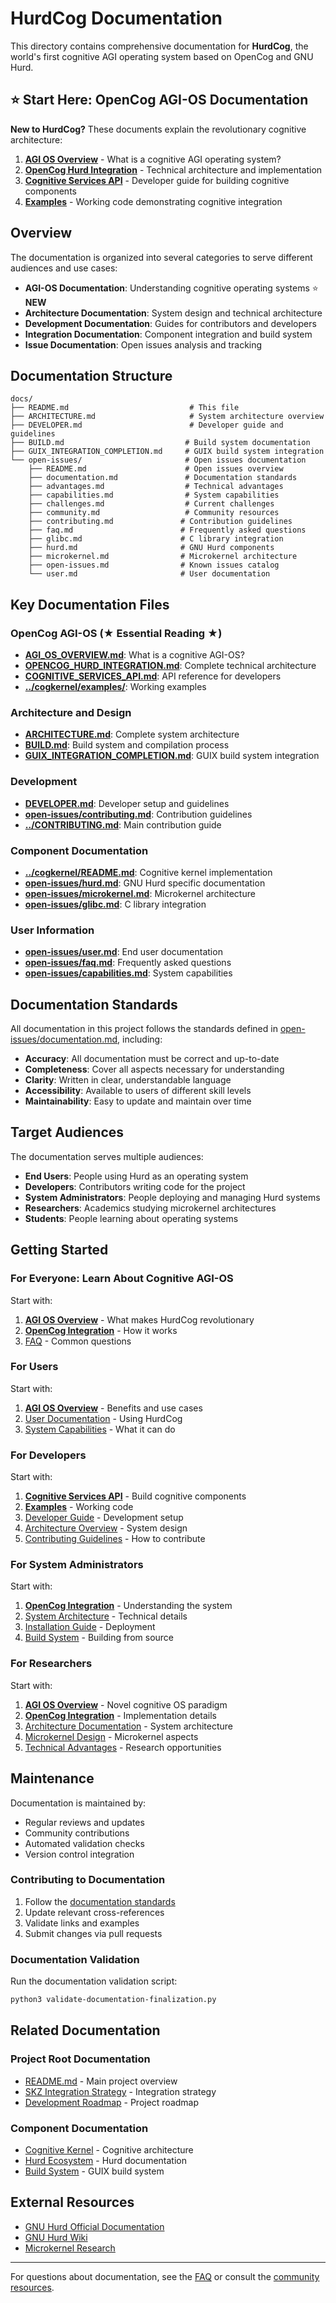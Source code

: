 # HurdCog Documentation

This directory contains comprehensive documentation for **HurdCog**, the world's first cognitive AGI operating system based on OpenCog and GNU Hurd.

## ⭐ Start Here: OpenCog AGI-OS Documentation

**New to HurdCog?** These documents explain the revolutionary cognitive architecture:

1. **[AGI OS Overview](AGI_OS_OVERVIEW.md)** - What is a cognitive AGI operating system?
2. **[OpenCog Hurd Integration](OPENCOG_HURD_INTEGRATION.md)** - Technical architecture and implementation
3. **[Cognitive Services API](COGNITIVE_SERVICES_API.md)** - Developer guide for building cognitive components
4. **[Examples](../cogkernel/examples/)** - Working code demonstrating cognitive integration

## Overview

The documentation is organized into several categories to serve different audiences and use cases:

- **AGI-OS Documentation**: Understanding cognitive operating systems ⭐ **NEW**
- **Architecture Documentation**: System design and technical architecture
- **Development Documentation**: Guides for contributors and developers  
- **Integration Documentation**: Component integration and build system
- **Issue Documentation**: Open issues analysis and tracking

## Documentation Structure

```
docs/
├── README.md                           # This file
├── ARCHITECTURE.md                     # System architecture overview
├── DEVELOPER.md                        # Developer guide and guidelines
├── BUILD.md                           # Build system documentation
├── GUIX_INTEGRATION_COMPLETION.md     # GUIX build system integration
└── open-issues/                       # Open issues documentation
    ├── README.md                      # Open issues overview
    ├── documentation.md               # Documentation standards
    ├── advantages.md                  # Technical advantages
    ├── capabilities.md                # System capabilities
    ├── challenges.md                  # Current challenges
    ├── community.md                   # Community resources
    ├── contributing.md               # Contribution guidelines
    ├── faq.md                        # Frequently asked questions
    ├── glibc.md                      # C library integration
    ├── hurd.md                       # GNU Hurd components
    ├── microkernel.md                # Microkernel architecture
    ├── open-issues.md                # Known issues catalog
    └── user.md                       # User documentation
```

## Key Documentation Files

### OpenCog AGI-OS (★ Essential Reading ★)
- **[AGI_OS_OVERVIEW.md](AGI_OS_OVERVIEW.md)**: What is a cognitive AGI-OS?
- **[OPENCOG_HURD_INTEGRATION.md](OPENCOG_HURD_INTEGRATION.md)**: Complete technical architecture
- **[COGNITIVE_SERVICES_API.md](COGNITIVE_SERVICES_API.md)**: API reference for developers
- **[../cogkernel/examples/](../cogkernel/examples/)**: Working examples

### Architecture and Design
- **[ARCHITECTURE.md](ARCHITECTURE.md)**: Complete system architecture
- **[BUILD.md](BUILD.md)**: Build system and compilation process
- **[GUIX_INTEGRATION_COMPLETION.md](GUIX_INTEGRATION_COMPLETION.md)**: GUIX build system integration

### Development
- **[DEVELOPER.md](DEVELOPER.md)**: Developer setup and guidelines
- **[open-issues/contributing.md](open-issues/contributing.md)**: Contribution guidelines
- **[../CONTRIBUTING.md](../CONTRIBUTING.md)**: Main contribution guide

### Component Documentation
- **[../cogkernel/README.md](../cogkernel/README.md)**: Cognitive kernel implementation
- **[open-issues/hurd.md](open-issues/hurd.md)**: GNU Hurd specific documentation
- **[open-issues/microkernel.md](open-issues/microkernel.md)**: Microkernel architecture
- **[open-issues/glibc.md](open-issues/glibc.md)**: C library integration

### User Information
- **[open-issues/user.md](open-issues/user.md)**: End user documentation
- **[open-issues/faq.md](open-issues/faq.md)**: Frequently asked questions
- **[open-issues/capabilities.md](open-issues/capabilities.md)**: System capabilities

## Documentation Standards

All documentation in this project follows the standards defined in [open-issues/documentation.md](open-issues/documentation.md), including:

- **Accuracy**: All documentation must be correct and up-to-date
- **Completeness**: Cover all aspects necessary for understanding
- **Clarity**: Written in clear, understandable language
- **Accessibility**: Available to users of different skill levels
- **Maintainability**: Easy to update and maintain over time

## Target Audiences

The documentation serves multiple audiences:

- **End Users**: People using Hurd as an operating system
- **Developers**: Contributors writing code for the project
- **System Administrators**: People deploying and managing Hurd systems
- **Researchers**: Academics studying microkernel architectures
- **Students**: People learning about operating systems

## Getting Started

### For Everyone: Learn About Cognitive AGI-OS
Start with:
1. **[AGI OS Overview](AGI_OS_OVERVIEW.md)** - What makes HurdCog revolutionary
2. **[OpenCog Integration](OPENCOG_HURD_INTEGRATION.md)** - How it works
3. [FAQ](open-issues/faq.md) - Common questions

### For Users
Start with:
1. **[AGI OS Overview](AGI_OS_OVERVIEW.md)** - Benefits and use cases
2. [User Documentation](open-issues/user.md) - Using HurdCog
3. [System Capabilities](open-issues/capabilities.md) - What it can do

### For Developers
Start with:
1. **[Cognitive Services API](COGNITIVE_SERVICES_API.md)** - Build cognitive components
2. **[Examples](../cogkernel/examples/)** - Working code
3. [Developer Guide](DEVELOPER.md) - Development setup
4. [Architecture Overview](ARCHITECTURE.md) - System design
5. [Contributing Guidelines](../CONTRIBUTING.md) - How to contribute

### For System Administrators
Start with:
1. **[OpenCog Integration](OPENCOG_HURD_INTEGRATION.md)** - Understanding the system
2. [System Architecture](ARCHITECTURE.md) - Technical details
3. [Installation Guide](../INSTALL) - Deployment
4. [Build System](BUILD.md) - Building from source

### For Researchers
Start with:
1. **[AGI OS Overview](AGI_OS_OVERVIEW.md)** - Novel cognitive OS paradigm
2. **[OpenCog Integration](OPENCOG_HURD_INTEGRATION.md)** - Implementation details
3. [Architecture Documentation](ARCHITECTURE.md) - System architecture
4. [Microkernel Design](open-issues/microkernel.md) - Microkernel aspects
5. [Technical Advantages](open-issues/advantages.md) - Research opportunities

## Maintenance

Documentation is maintained by:
- Regular reviews and updates
- Community contributions
- Automated validation checks
- Version control integration

### Contributing to Documentation

1. Follow the [documentation standards](open-issues/documentation.md)
2. Update relevant cross-references
3. Validate links and examples
4. Submit changes via pull requests

### Documentation Validation

Run the documentation validation script:
```bash
python3 validate-documentation-finalization.py
```

## Related Documentation

### Project Root Documentation
- [README.md](../README.md) - Main project overview
- [SKZ Integration Strategy](../SKZ_INTEGRATION_STRATEGY.md) - Integration strategy
- [Development Roadmap](../DEVELOPMENT_ROADMAP.md) - Project roadmap

### Component Documentation
- [Cognitive Kernel](../cogkernel/README.md) - Cognitive architecture
- [Hurd Ecosystem](../hurd-ecosystem/documentation/README.md) - Hurd documentation
- [Build System](../guix-build-system/README.md) - GUIX build system

## External Resources

- [GNU Hurd Official Documentation](https://www.gnu.org/software/hurd/doc/)
- [GNU Hurd Wiki](https://www.gnu.org/software/hurd/hurd.html)
- [Microkernel Research](https://en.wikipedia.org/wiki/Microkernel)

---

For questions about documentation, see the [FAQ](open-issues/faq.md) or consult the [community resources](open-issues/community.md).
